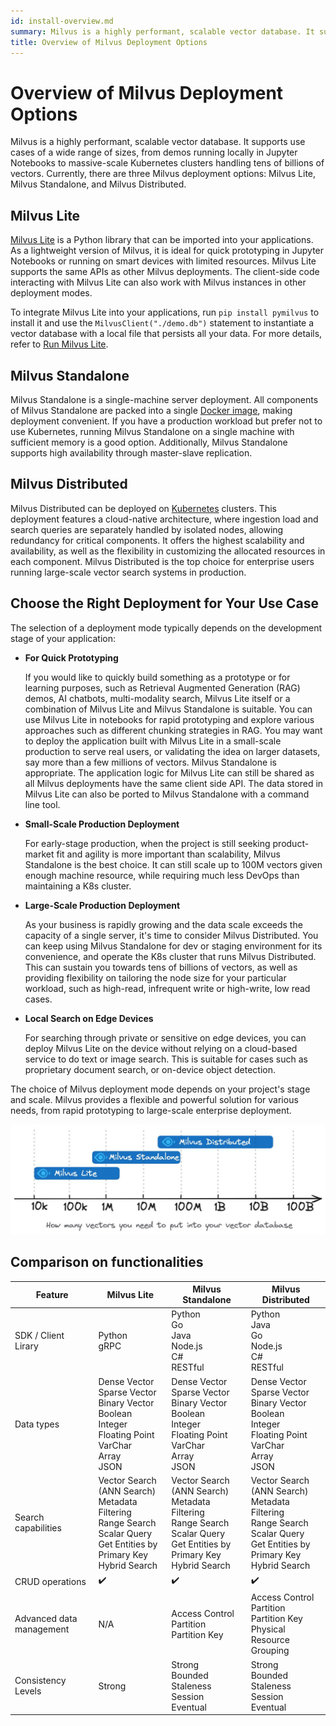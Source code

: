 ```yaml
---
id: install-overview.md
summary: Milvus is a highly performant, scalable vector database. It supports use cases of a wide range of sizes, from demos running locally in Jupyter Notebooks to massive-scale Kubernetes clusters handling tens of billions of vectors. Currently, there are three Milvus deployment options_ Milvus Lite, Milvus Standalone, and Milvus Distributed.
title: Overview of Milvus Deployment Options
---
```


# Overview of Milvus Deployment Options

Milvus is a highly performant, scalable vector database. It supports use cases of a wide range of sizes, from demos running locally in Jupyter Notebooks to massive-scale Kubernetes clusters handling tens of billions of vectors. Currently, there are three Milvus deployment options: Milvus Lite, Milvus Standalone, and Milvus Distributed.

## Milvus Lite

[Milvus Lite](https://milvus.io/docs/milvus_lite.md) is a Python library that can be imported into your applications. As a lightweight version of Milvus, it is ideal for quick prototyping in Jupyter Notebooks or running on smart devices with limited resources. Milvus Lite supports the same APIs as other Milvus deployments. The client-side code interacting with Milvus Lite can also work with Milvus instances in other deployment modes.

To integrate Milvus Lite into your applications, run `pip install pymilvus` to install it and use the `MilvusClient("./demo.db")` statement to instantiate a vector database with a local file that persists all your data. For more details, refer to [Run Milvus Lite](https://milvus.io/docs/milvus_lite.md).

## Milvus Standalone

Milvus Standalone is a single-machine server deployment. All components of Milvus Standalone are packed into a single [Docker image](https://milvus.io/docs/install_standalone-docker.md), making deployment convenient. If you have a production workload but prefer not to use Kubernetes, running Milvus Standalone on a single machine with sufficient memory is a good option. Additionally, Milvus Standalone supports high availability through master-slave replication.

## Milvus Distributed

Milvus Distributed can be deployed on [Kubernetes](https://milvus.io/docs/install_cluster-milvusoperator.md) clusters. This deployment features a cloud-native architecture, where ingestion load and search queries are separately handled by isolated nodes, allowing redundancy for critical components. It offers the highest scalability and availability, as well as the flexibility in customizing the allocated resources in each component. Milvus Distributed is the top choice for enterprise users running large-scale vector search systems in production.

## Choose the Right Deployment for Your Use Case

The selection of a deployment mode typically depends on the development stage of your application:

- **For Quick Prototyping**

    If you would like to quickly build something as a prototype or for learning purposes, such as Retrieval Augmented Generation (RAG) demos, AI chatbots, multi-modality search, Milvus Lite itself or a combination of Milvus Lite and Milvus Standalone is suitable. You can use Milvus Lite in notebooks for rapid prototyping and explore various approaches such as different chunking strategies in RAG. You may want to deploy the application built with Milvus Lite in a small-scale production to serve real users, or validating the idea on larger datasets, say more than a few millions of vectors. Milvus Standalone is appropriate. The application logic for Milvus Lite can still be shared as all Milvus deployments have the same client side API. The data stored in Milvus Lite can also be ported to Milvus Standalone with a command line tool.

- **Small-Scale Production Deployment**

    For early-stage production, when the project is still seeking product-market fit and agility is more important than scalability, Milvus Standalone is the best choice. It can still scale up to 100M vectors given enough machine resource, while requiring much less DevOps than maintaining a K8s cluster. 

- **Large-Scale Production Deployment**

    As your business is rapidly growing and the data scale exceeds the capacity of a single server, it's time to consider Milvus Distributed. You can keep using Milvus Standalone for dev or staging environment for its convenience, and operate the K8s cluster that runs Milvus Distributed. This can sustain you towards tens of billions of vectors, as well as providing flexibility on tailoring the node size for your particular workload, such as high-read, infrequent write or high-write, low read cases.

- **Local Search on Edge Devices**

    For searching through private or sensitive on edge devices, you can deploy Milvus Lite on the device without relying on a cloud-based service to do text or image search. This is suitable for cases such as proprietary document search, or on-device object detection.

The choice of Milvus deployment mode depends on your project's stage and scale. Milvus provides a flexible and powerful solution for various needs, from rapid prototyping to large-scale enterprise deployment.

![Select deployment option for your use case](../../../assets/select-deployment-option.png)

## Comparison on functionalities

| Feature                  | Milvus Lite                                                                                                                           | Milvus Standalone                                                                                                                     | Milvus Distributed                                                                                                                    |
|--------------------------|---------------------------------------------------------------------------------------------------------------------------------------|---------------------------------------------------------------------------------------------------------------------------------------|---------------------------------------------------------------------------------------------------------------------------------------|
| SDK / Client Lirary      | Python<br/>gRPC                                                                                                                       | Python<br/>Go<br/>Java<br/>Node.js<br/>C#<br/>RESTful                                                                                 | Python<br/>Java<br/>Go<br/>Node.js<br/>C#<br/>RESTful                                                                                 |
| Data types               | Dense Vector<br/>Sparse Vector<br/>Binary Vector<br/>Boolean<br/>Integer<br/>Floating Point<br/>VarChar<br/>Array<br/>JSON            | Dense Vector<br/>Sparse Vector<br/>Binary Vector<br/>Boolean<br/>Integer<br/>Floating Point<br/>VarChar<br/>Array<br/>JSON            | Dense Vector<br/>Sparse Vector<br/>Binary Vector<br/>Boolean<br/>Integer<br/>Floating Point<br/>VarChar<br/>Array<br/>JSON            |
| Search capabilities      | Vector Search (ANN Search)<br/>Metadata Filtering<br/>Range Search<br/>Scalar Query<br/>Get Entities by Primary Key<br/>Hybrid Search | Vector Search (ANN Search)<br/>Metadata Filtering<br/>Range Search<br/>Scalar Query<br/>Get Entities by Primary Key<br/>Hybrid Search | Vector Search (ANN Search)<br/>Metadata Filtering<br/>Range Search<br/>Scalar Query<br/>Get Entities by Primary Key<br/>Hybrid Search |
| CRUD operations          | ✔️                                                                                                                                    | ✔️                                                                                                                                    | ✔️                                                                                                                                    |
| Advanced data management | N/A                                                                                                                                   | Access Control<br/>Partition<br/>Partition Key                                                                                        | Access Control<br/>Partition<br/>Partition Key<br/>Physical Resource Grouping                                                         |
| Consistency Levels       | Strong                                                                                                                                | Strong<br/>Bounded Staleness<br/>Session<br/>Eventual                                                                                 | Strong<br/>Bounded Staleness<br/>Session<br/>Eventual                                                                                 |

